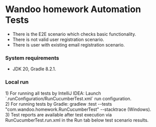 <h1>Wandoo homework Automation Tests</h1>

* There is the E2E scenario which checks basic functionality.
* There is not valid user registration scenario.
* There is user with existing email registration scenario.


<h3>System requirements</h3>

* JDK 20, Gradle 8.2.1.



<h3>Local run</h3>
1) For running all tests by IntelliJ IDEA: Launch `.runConfiguration/RunCucumberTest.xml` run configuration.</br>
2) For running tests by Gradle: gradlew :test --tests "com.wandoo.homework.RunCucumberTest" --stacktrace (Windows).</br>
3) Test reports are available after test execution via RunCucumberTest.run.xml in the Run tab below test scenario results.